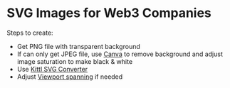 # SVG Images for Web3 Companies

Steps to create:

- Get PNG file with transparent background
- If can only get JPEG file, use [Canva](https://www.canva.com) to remove background and adjust image saturation to make black & white
- Use [Kittl SVG Converter](https://www.kittl.com/tools/svg-converter)
- Adjust [Viewport spanning](https://webdesign.tutsplus.com/svg-viewport-and-viewbox-for-beginners--cms-30844t) if needed
